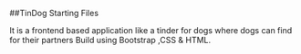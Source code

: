 ##TinDog Starting Files

It is a frontend based application like a tinder for dogs where dogs can find for their partners Build using Bootstrap ,CSS & HTML.
